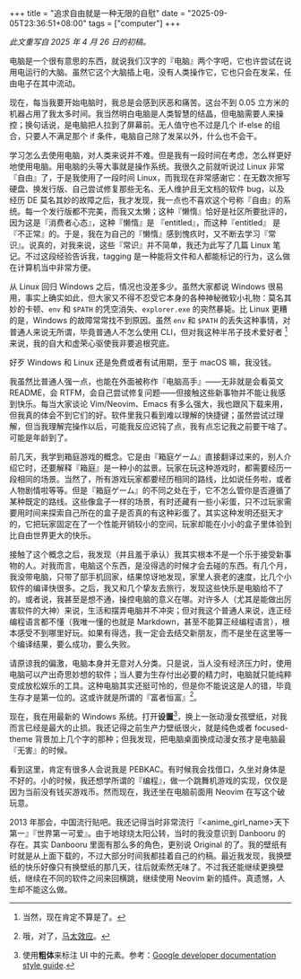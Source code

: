 +++
title = "追求自由就是一种无限的自慰"
date = "2025-09-05T23:36:51+08:00"
tags = ["computer"]
+++

_此文重写自 2025 年 4 月 26 日的初稿。_

电脑是一个很有意思的东西，就说我们汉字的『电脑』两个字吧，它也许尝试在说用电运行的大脑。虽然它这个大脑插上电，没有人类操作它，它也只会在发呆，任由电子在其中流动。

现在，每当我要开始电脑时，我总是会感到厌恶和痛苦。这台不到 0.05 立方米的机器占用了我太多时间。我当然明白电脑是人类智慧的结晶，但电脑需要人来操控；换句话说，是电脑把人拉到了屏幕前。无人值守也不过是几个 if-else 的组合，只要人不满足那个 if 条件，电脑自己除了发呆以外，什么也不会干。

学习怎么去使用电脑，对人类来说并不难。但是我有一段时间在考虑，怎么样更好地使用电脑。用电脑的头等大事就是操作系统。我很久之前就听说过 Linux 非常『自由』了，于是我使用了一段时间 Linux，而我现在非常感谢它：在无数次擦写硬盘、换发行版、自己尝试修复那些无名、无人维护且无文档的软件 bug，以及经历 DE 莫名其妙的故障之后，我才发现，我一点也不喜欢这个号称『自由』的系统。每一个发行版都不完美，而我又太懒；这种『懒惰』恰好是社区所要批评的，因为这是『消费者心态』，这种『懒惰』是 『entitled』，而这种『entitled』 是『不正常』的。于是，我在为自己的『懒惰』感到愧疚时，又不断去学习『常识』。说真的，对我来说，这些『常识』并不简单，我还为此写了几篇 Linux 笔记。不过这段经验告诉我，tagging 是一种能将文件和人都能标记的行为，这么做在计算机当中非常方便。

从 Linux 回归 Windows 之后，情况也没差多少。虽然大家都说 Windows 很易用，事实上确实如此，但大家又不得不忍受它本身的各种神秘微软小礼物：莫名其妙的卡顿、`env` 和 `$PATH` 的凭空消失、`explorer.exe` 的突然暴毙。比 Linux 更糟的是，Windows 的故障常常找不到原因。虽然 `env` 和 `$PATH` 的丢失这种事情，对普通人来说无所谓，毕竟普通人不怎么使用 CLI，但对我这种半吊子技术爱好者 [^1] 来说，我的自大和虚荣心驱使我非要追根究底。

好歹 Windows 和 Linux 还是免费或者有试用期，至于 macOS 嘛，我没钱。

我虽然比普通人强一点，也能在外面被称作『电脑高手』——无非就是会看英文 README，会 RTFM，会自己尝试修复问题——但接触这些新事物并不能让我感到快乐。每当大家谈论 Vim/Neovim、Emacs 有多么强大，我也跟风下载来用，但我真的体会不到它们的好。软件里我只看到难以理解的快捷键；虽然尝试过理解，但当我理解完操作以后，可能我反应迟钝了点，我有点忘记我之前要干啥了。可能是年龄到了。

前几天，我学到箱庭游戏的概念。它是由『箱庭ゲーム』直接翻译过来的，别人介绍它时，还要解释『箱庭』是一种小的盆景。玩家在玩这种游戏时，都需要经历一段相同的场景。当然了，所有游戏玩家都要经历相同的路线，比如说任务啦，或者人物剧情啦等等。但是『箱庭ゲーム』的不同之处在于，它不怎么管你是否遵循了某种既定的路线。这些像盒子一样的场景，有时还藏有一些小彩蛋，只不过玩家需要用时间来探索自己所在的盒子是否真的有这种彩蛋了。其实这种发明还挺天才的，它把玩家固定在了一个性能开销较小的空间，玩家却能在小小的盒子里体验到比自由世界更大的快乐。

接触了这个概念之后，我发现（并且羞于承认）我其实根本不是一个乐于接受新事物的人。对我而言，电脑这个东西，是没得选的时候才会去碰的东西。有几个月，我没带电脑，只带了部手机回家，结果惊讶地发现，家里人衰老的速度，比几个小软件的编译快很多。之后，我又和几个挚友去旅行，发现这些快乐是电脑给不了的。或者说，我甚至是想不通，操控电脑的意义在哪。对许多人（尤其是能做出厉害软件的大神）来说，生活和摆弄电脑并不冲突；但对我这个普通人来说，连正经编程语言都不懂（我唯一懂的也就是 Markdown，甚至不能算正经编程语言），根本感受不到哪里好玩。如果有得选，我一定会去结交新朋友，而不是坐在这里等一个编译结果，要么成功，要么失败。

请原谅我的偏激，电脑本身并无意对人分类。只是说，当人没有经济压力时，使用电脑可以产出奇思妙想的软件；当人要为生存付出必要的精力时，电脑就只能纯粹变成放松娱乐的工具。这种电脑其实还挺可怜的，但是你不能说这是人的错，毕竟生存才是第一位的。这或许就是所谓的『富者恒富』[^2]。

现在，我在用最新的 Windows 系统。打开**设置**[^3]，换上一张动漫女孩壁纸，对我而言已经是最大的止损。我还记得之前生产力壁纸很火，就是纯色或者 focused-theme 背景加上几个字的那种；但我发现，把电脑桌面换成动漫女孩才是电脑最『无害』的时候。

看到这里，肯定有很多人会说我是 PEBKAC。有时候我会找借口，久坐对身体是不好的。小的时候，我还想学所谓的『编程』，做一个跳舞机游戏的实现，仅仅是因为当前没有钱买游戏币。然而现在，我还坐在电脑前面用 Neovim 在写这个破玩意。

2013 年那会，中国流行贴吧。我还记得当时非常流行『<anime_girl_name>天下第一』『世界第一可爱』。由于地球绕太阳公转，当时的我没意识到 Danbooru 的存在。其实 Danbooru 里面有那么多的角色，更别说 Original 的了。我的壁纸有时就是从上面下载的，不过大部分时间我都挂着自己的约稿。最近我发现，我换壁纸的快乐好像只有换壁纸的那几天，往后就索然无味了。不过我还能继续更换壁纸，继续在不同的软件之间来回横跳，继续使用 Neovim 新的插件。真遗憾，人生却不能这么做。

[^1]: 当然，现在肯定不算是了。
[^2]: 哦，对了，[马太效应](https://en.wikipedia.org/wiki/Matthew_effect)。
[^3]: 使用**粗体**来标注 UI 中的元素。参考：[Google developer documentation style guide](https://developers.google.com/style/text-formatting).
